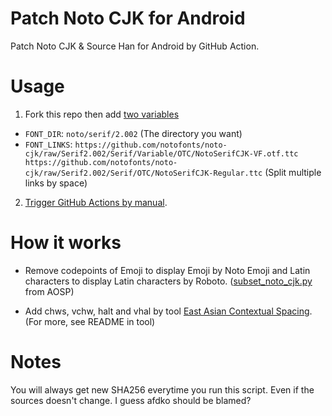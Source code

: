 # Patch Noto CJK for Android
Patch Noto CJK & Source Han for Android by GitHub Action.

# Usage
1. Fork this repo then add [two variables](https://docs.github.com/en/actions/learn-github-actions/variables#creating-configuration-variables-for-a-repository)

- `FONT_DIR`: `noto/serif/2.002` (The directory you want)
- `FONT_LINKS`: `https://github.com/notofonts/noto-cjk/raw/Serif2.002/Serif/Variable/OTC/NotoSerifCJK-VF.otf.ttc https://github.com/notofonts/noto-cjk/raw/Serif2.002/Serif/OTC/NotoSerifCJK-Regular.ttc` (Split multiple links by space)

2. [Trigger GitHub Actions by manual](https://docs.github.com/en/actions/using-workflows/manually-running-a-workflow).

# How it works
- Remove codepoints of Emoji to display Emoji by Noto Emoji and Latin characters to display Latin characters by Roboto. ([subset_noto_cjk.py](https://cs.android.com/android/platform/superproject/main/+/main:external/noto-fonts/scripts/subset_noto_cjk.py;drc=d8536c6637d9506ccd8ffb09810ceb7e864e20d8) from AOSP)

- Add chws, vchw, halt and vhal by tool [East Asian Contextual Spacing](https://github.com/kojiishi/east_asian_spacing#opentype-font-features). (For more, see README in tool)

# Notes
You will always get new SHA256 everytime you run this script. Even if the sources doesn't change. I guess afdko should be blamed?
